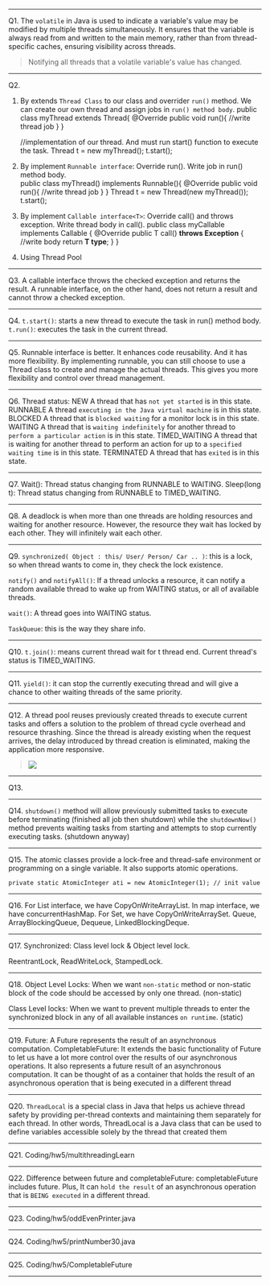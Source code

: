 ***************************************
Q1. The `volatile`  in Java is used to indicate a variable's value may be modified by multiple threads simultaneously. 
It ensures that the variable is always read from and written to the main memory, rather than from thread-specific caches, 
ensuring visibility across threads. 
> Notifying all threads that a volatile variable's value has changed. 
***************************************
Q2. 
1. By extends `Thread Class` to our class and overrider `run()` method. We can create our own thread and assign
jobs in `run() method body`.
    public class myThread extends Thread{
        @Override 
        public void run(){
            //write thread job
        }
    }
    
    //implementation of our thread. And must run start() function to execute the task.
    Thread t = new myThread();
    t.start(); 

2. By implement `Runnable interface`: Override run(). Write job in run() method body.  
    public class myThread() implements Runnable(){
        @Override
        public void run(){
            //write thread job
        }
    }
    Thread t = new Thread(new myThread());
    t.start(); 

3. By implement `Callable interface<T>`: Override call() and throws exception. Write thread body in call().
    public class myCallable implements Callable<T> {
        @Override
        public T call() **throws Exception** {
            //write body
            return **T type**;
        }
    }
4. Using Thread Pool
***************************************
Q3. A callable interface throws the checked exception and returns the result. 
A runnable interface, on the other hand, does not return a result and cannot throw a checked exception.
***************************************
Q4. `t.start()`: starts a new thread to execute the task in run() method body. 
`t.run()`: executes the task in the current thread.
***************************************
Q5. Runnable interface is better. It enhances code reusability. And it has more flexibility. 
By implementing runnable, you can still choose to use a Thread class to create and manage the actual threads. 
This gives you more flexibility and control over thread management.
***************************************
Q6. Thread status:
NEW
A thread that has `not yet started` is in this state.
RUNNABLE
A thread `executing in the Java virtual machine` is in this state.
BLOCKED
A thread that is `blocked waiting` for a monitor lock is in this state.
WAITING
A thread that is `waiting indefinitely` for another thread to `perform a particular action` is in this state.
TIMED_WAITING
A thread that is waiting for another thread to perform an action for up to a `specified waiting time` is in this state.
TERMINATED
A thread that has `exited` is in this state.
***************************************
Q7. Wait(): Thread status changing from RUNNABLE to WAITING.
Sleep(long t): Thread status changing from RUNNABLE to TIMED_WAITING.
***************************************
Q8. A deadlock is when more than one threads are holding resources and waiting for another resource. However, the resource they wait 
has locked by each other. They will infinitely wait each other. 
***************************************
Q9. 
`synchronized( Object : this/ User/ Person/ Car .. )`: this is a lock, so when thread wants to come in, they check the lock existence. 

`notify()` and `notifyAll()`: If a thread unlocks a resource, it can notify a random available thread to wake up from WAITING status, or all of available threads. 

`wait()`: A thread goes into WAITING status. 

`TaskQueue`: this is the way they share info. 

***************************************
Q10. `t.join()`: means current thread wait for t thread end. Current thread's status is TIMED_WAITING.
***************************************
Q11. `yield()`: it can stop the currently executing thread and will give a chance to other waiting threads of the same priority.
***************************************
Q12. A thread pool reuses previously created threads to execute current tasks and offers a solution to the problem of thread cycle 
overhead and resource thrashing. Since the thread is already existing when the request arrives, the delay introduced by thread creation is eliminated, making the application more responsive.

> ![](https://media.geeksforgeeks.org/wp-content/uploads/tpinit.jpg)
***************************************
Q13. 
***************************************
Q14. `shutdown()` method will allow previously submitted tasks to execute before terminating (finished all job then shutdown) 
while the `shutdownNow()` method prevents waiting tasks from starting and attempts to stop currently executing tasks. (shutdown anyway)
***************************************
Q15. The atomic classes provide
a lock-free and thread-safe environment
or programming on a single variable.
It also supports atomic operations.

    private static AtomicInteger ati = new AtomicInteger(1); // init value
***************************************
Q16. For List interface, we have CopyOnWriteArrayList. In map interface, we have concurrentHashMap. For Set, we have CopyOnWriteArraySet.
Queue, ArrayBlockingQueue, Dequeue, LinkedBlockingDeque.
***************************************
Q17. Synchronized: Class level lock & Object level lock.

ReentrantLock, ReadWriteLock, StampedLock.
***************************************
Q18. 
Object Level Locks: When we want `non-static` method or non-static block of the code should be accessed by only one thread. (non-static)

Class Level locks: When we want to prevent multiple threads to enter the synchronized block in any of all available instances `on runtime`. (static)
***************************************
Q19. 
Future: A Future represents the result of an asynchronous computation.
CompletableFuture: It extends the basic functionality of Future to let us have a lot more control over the results of our asynchronous operations.
It also represents a future result of an asynchronous computation. It can be thought of as a container that holds the result of an asynchronous operation that is being executed in a different thread
***************************************
Q20. `ThreadLocal` is a special class in Java that helps us achieve thread safety by providing per-thread contexts and maintaining them separately for each thread. In other words, 
ThreadLocal is a Java class that can be used to define variables accessible solely by the thread that created them
***************************************
Q21. Coding/hw5/multithreadingLearn
***************************************
Q22. Difference between future and completableFuture: completableFuture includes future. Plus, It can `hold the result` of an asynchronous operation that is `BEING executed` in a different thread.
***************************************
Q23. Coding/hw5/oddEvenPrinter.java
***************************************
Q24. Coding/hw5/printNumber30.java
***************************************
Q25. Coding/hw5/CompletableFuture
***************************************